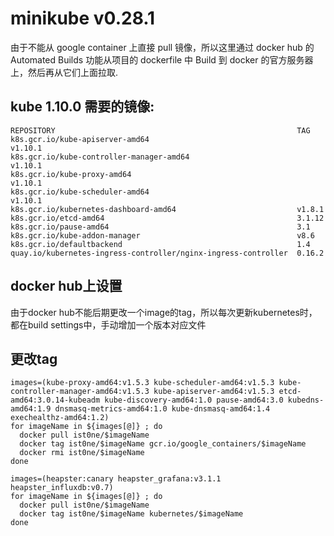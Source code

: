 # minikube v0.28.1

由于不能从 google container 上直接 pull 镜像，所以这里通过 docker hub 的 Automated Builds 功能从项目的 dockerfile 中 Build 到 docker 的官方服务器上，然后再从它们上面拉取.

##	kube 1.10.0 需要的镜像:
```
REPOSITORY                                               		TAG
k8s.gcr.io/kube-apiserver-amd64             					v1.10.1
k8s.gcr.io/kube-controller-manager-amd64   						v1.10.1
k8s.gcr.io/kube-proxy-amd64                						v1.10.1
k8s.gcr.io/kube-scheduler-amd64            						v1.10.1
k8s.gcr.io/kubernetes-dashboard-amd64                   		v1.8.1
k8s.gcr.io/etcd-amd64                      						3.1.12
k8s.gcr.io/pause-amd64                     						3.1
k8s.gcr.io/kube-addon-manager                           		v8.6
k8s.gcr.io/defaultbackend                               		1.4
quay.io/kubernetes-ingress-controller/nginx-ingress-controller  0.16.2

```

## docker hub上设置
由于docker hub不能后期更改一个image的tag，所以每次更新kubernetes时，都在build settings中，手动增加一个版本对应文件

## 更改tag
```
images=(kube-proxy-amd64:v1.5.3 kube-scheduler-amd64:v1.5.3 kube-controller-manager-amd64:v1.5.3 kube-apiserver-amd64:v1.5.3 etcd-amd64:3.0.14-kubeadm kube-discovery-amd64:1.0 pause-amd64:3.0 kubedns-amd64:1.9 dnsmasq-metrics-amd64:1.0 kube-dnsmasq-amd64:1.4 exechealthz-amd64:1.2)
for imageName in ${images[@]} ; do
  docker pull ist0ne/$imageName
  docker tag ist0ne/$imageName gcr.io/google_containers/$imageName
  docker rmi ist0ne/$imageName
done

images=(heapster:canary heapster_grafana:v3.1.1 heapster_influxdb:v0.7)
for imageName in ${images[@]} ; do
  docker pull ist0ne/$imageName
  docker tag ist0ne/$imageName kubernetes/$imageName
done
```

